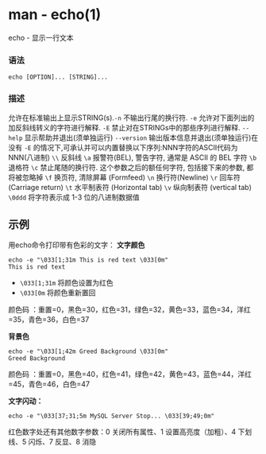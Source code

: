 # man - echo(1)


echo - 显示一行文本

### 语法
```
echo [OPTION]... [STRING]...
```
### 描述
允许在标准输出上显示STRING(s).`-n`
不输出行尾的换行符.
`-e`
允许对下面列出的加反斜线转义的字符进行解释.
`-E`
禁止对在STRINGs中的那些序列进行解释.
`--help`
显示帮助并退出(须单独运行)
`--version`
输出版本信息并退出(须单独运行)在没有 `-E` 的情况下,可承认并可以内置替换以下序列:NNN字符的ASCII代码为NNN(八进制)
`\\`
反斜线
`\a`
报警符(BEL), 警告字符, 通常是 ASCII 的 BEL 字符
`\b`
退格符
`\c`
禁止尾随的换行符. 这个参数之后的额任何字符, 包括接下来的参数, 都将被忽略掉
`\f`
换页符, 清除屏幕 (Formfeed)
`\n`
换行符(Newline)
`\r`
回车符 (Carriage return)
`\t`
水平制表符 (Horizontal tab)
`\v`
纵向制表符 (vertical tab)
`\0ddd`
将字符表示成 1-3 位的八进制数据值
## 示例
用echo命令打印带有色彩的文字：
**文字颜色**
```
echo -e "\033[1;31m This is red text \033[0m"
This is red text
```
* `\033[1;31m` 将颜色设置为红色
* `\033[0m` 将颜色重新置回

颜色码 ：重置=0，黑色=30，红色=31，绿色=32，黄色=33，蓝色=34，洋红=35，青色=36，白色=37

**背景色**
```
echo -e "\033[1;42m Greed Background \033[0m"
Greed Background
```
颜色码 ：重置=0，黑色=40，红色=41，绿色=42，黄色=43，蓝色=44，洋红=45，青色=46，白色=47

**文字闪动：** 
```
echo -e "\033[37;31;5m MySQL Server Stop... \033[39;49;0m"
```
红色数字处还有其他数字参数：0 关闭所有属性、1 设置高亮度（加粗）、4 下划线、5 闪烁、7 反显、8 消隐
